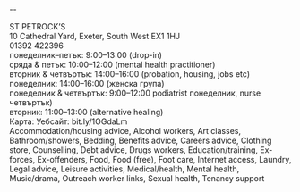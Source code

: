 
--

ST PETROCK’S  
10 Cathedral Yard, Exeter, South West EX1 1HJ  
01392 422396  
понеделник–петък: 9:00–13:00 (drop-in)  
сряда & петък: 10:00–12:00 (mental health practitioner)  
вторник & четвъртък: 14:00–16:00 (probation, housing, jobs etc)  
понеделник: 14:00–16:00 (женска група)  
понеделник & четвъртък: 9:00–12:00 podiatrist понеделник, nurse четвъртък)  
вторник: 11:00–13:00 (alternative healing)  
Карта: Уебсайт: bit.ly/1OGdaLm  
Accommodation/housing advice, Alcohol workers, Art classes, Bathroom/showers, Bedding, Benefits advice, Careers advice, Clothing store, Counselling, Debt advice, Drugs workers, Education/training, Ex-forces, Ex-offenders, Food, Food (free), Foot care, Internet access, Laundry, Legal advice, Leisure activities, Medical/health, Mental health, Music/drama, Outreach worker links, Sexual health, Tenancy support  
  
